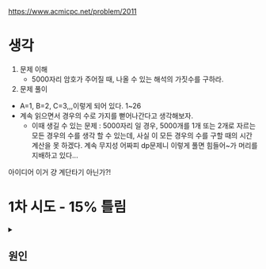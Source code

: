 https://www.acmicpc.net/problem/2011



# 생각
1. 문제 이해
   - 5000자리 암호가 주어질 때, 나올 수 있는 해석의 가짓수를 구하라.
2. 문제 풀이

- A=1, B=2, C=3,,,이렇게 되어 있다. 1~26
- 계속 읽으면서 경우의 수로 가지를 뻗어나간다고 생각해보자.
  - 이때 생길 수 있는 문제 : 5000자리 일 경우, 
5000개를 1개 또는 2개로 자르는 모든 경우의 수를 생각 할 수 있는데, 사실 이 모든 경우의 수를 구할 때의 시간 계산을 못 하겠다.
    계속 무지성 어짜피 dp문제니 이렇게 풀면 힘들어~가 머리를 지배하고 있다...

아이디어
이거 걍 계단타기 아닌가?!

# 1차 시도 - 15% 틀림
<details>
<summary> 
  
  ## 원인
  </summary>

  해독이 안 되는 경우를 생각 못 했다....
  
  0 <- 이 녀석이 들어오면 머리가 아파진다.
  
  이 문제도 애초에 문제 생각에서 고민을 했더라면...

  

# 틀린 코드

```
import java.util.*;
import java.io.*;

class Main{

	public static void main(String[] args) throws Exception{
		BufferedReader br = new BufferedReader(new InputStreamReader(System.in));
		String[] inputs = br.readLine().split("");
		int[] encrypted = new int[inputs.length];
		

		for(int i=0; i<inputs.length; i++){
			encrypted[i] = Integer.parseInt(inputs[i]);
		}

		int size = inputs.length;
		int[] dp = new int[size+1];
		
		
		if(inputs.length == 1){
			System.out.println("1");
			return;
		}
		else if(inputs.length == 2){
			System.out.println(getCases(encrypted[0]*10 + encrypted[1]));
			return;
		}

		// if  size >= 3
		dp[1] = 1;
		dp[2] = getCases(encrypted[0]*10 + encrypted[1]);	
		
		for(int digit=3; digit<=size; digit++){
			dp[digit] =  dp[digit-1] + dp[digit-2]*(getCases(encrypted[digit-2]*10 + encrypted[digit-1]-1));
		}
		System.out.println(dp[size] % 1000000);
		
	}

	// if 25 -> 2,5 or 25 so 2  
	// if 56 -> only 5,6 so 1
	public static int getCases(int number){
		return number > 26
                               ? 1
                               : 2;
	}

}
```
</details>

